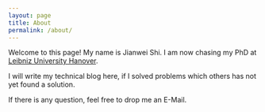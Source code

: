 ```yaml
---
layout: page
title: About
permalink: /about/
---
```


Welcome to this page! My name is Jianwei Shi. I am now chasing my PhD at [Leibniz University Hanover](https://uni-hannover.de). 

I will write my technical blog here, if I solved problems which others has not yet found a solution.

If there is any question, feel free to drop me an E-Mail.
